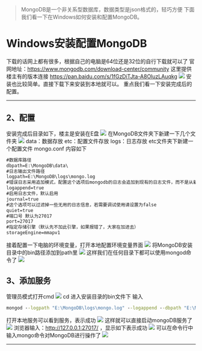 > MongoDB是一个非关系型数据库，数据类型是json格式的，轻巧方便
> 下面我们看一下在Windows如何安装和配置MongoDB。
# Windows安装配置MongoDB

下载的话网上都有很多，根据自己的电脑是64位还是32位的自行下载就可以了
官网地址：https://www.mongodb.com/download-center/community
这里提供楼主有的版本连接
https://pan.baidu.com/s/1fGzDiTJta-A8OluzLAuqkg
![](https://www.github.com/BestErwin/img/raw/master/xiaoshujiang/1542458941386.png)
安装也比较简单。直接下载下来安装到本地就可以。
重点我们看一下安装完成后的配置。

---
## 2、配置
安装完成后目录如下，楼主是安装在E盘
![](https://www.github.com/BestErwin/img/raw/master/xiaoshujiang/1542459368425.png)
在MongoDB文件夹下新建一下几个文件夹
![](https://www.github.com/BestErwin/img/raw/master/xiaoshujiang/1542459453412.png)
data：数据存放
etc：配置文件存放
logs：日志存放
etc文件夹下新建一个配置文件  mongo.conf
内容如下
```html
#数据库路径
dbpath=E:\MongoDB\data\
#日志输出文件路径
logpath=E:\MongoDB\logs\mongo.log
#错误日志采用追加模式，配置这个选项后mongodb的日志会追加到现有的日志文件，而不是从新创建一个新文件
logappend=true
#启用日志文件，默认启用
journal=true
#这个选项可以过滤掉一些无用的日志信息，若需要调试使用请设置为false
quiet=true
#端口号 默认为27017
port=27017
#指定存储引擎（默认先不加此引擎，如果报错了，大家在加进去）
storageEngine=mmapv1
```
接着配置一下电脑的环境变量，打开本地配置环境变量界面
![](https://www.github.com/BestErwin/img/raw/master/xiaoshujiang/1542459919296.png)
将MongoDB安装目录中的bin路径添加到path里
![](https://www.github.com/BestErwin/img/raw/master/xiaoshujiang/1542459978821.png)
这样我们在任何目录下都可以使用mongod命令了
![](https://www.github.com/BestErwin/img/raw/master/xiaoshujiang/1542460046197.png)

## 3、添加服务
管理员模式打开cmd
![](https://www.github.com/BestErwin/img/raw/master/xiaoshujiang/1542460884681.png)
cd 进入安装目录的bin文件下
输入
```cmd
mongod --logpath "E:\MongoDB\logs\mongo.log" --logappend --dbpath "E:\MongoDB\data" --directoryperdb --serviceName "MongoDB" --serviceDisplayName "MongoDB" --install
```
打开本地服务可以看到服务，表示成功
![](https://www.github.com/BestErwin/img/raw/master/xiaoshujiang/1542461023228.png)
这样就可以直接启动mongoDB服务了
![](https://www.github.com/BestErwin/img/raw/master/xiaoshujiang/1542461141383.png)
浏览器输入：http://127.0.0.1:27017/ ，显示如下表示成功
![](https://www.github.com/BestErwin/img/raw/master/xiaoshujiang/1542461320561.png)
可以在命令行中输入mongo命令对MongoDB进行操作了
![](https://www.github.com/BestErwin/img/raw/master/xiaoshujiang/1542461436090.png)

---

